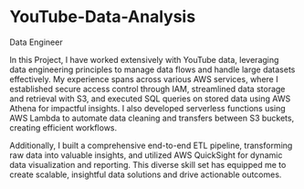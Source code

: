# YouTube-Data-Analysis
Data Engineer


In this Project, I have worked extensively with YouTube data, leveraging data engineering principles to manage data flows and handle large datasets effectively. My experience spans across various AWS services, where I established secure access control through IAM, streamlined data storage and retrieval with S3, and executed SQL queries on stored data using AWS Athena for impactful insights. I also developed serverless functions using AWS Lambda to automate data cleaning and transfers between S3 buckets, creating efficient workflows.

Additionally, I built a comprehensive end-to-end ETL pipeline, transforming raw data into valuable insights, and utilized AWS QuickSight for dynamic data visualization and reporting. This diverse skill set has equipped me to create scalable, insightful data solutions and drive actionable outcomes.
